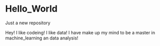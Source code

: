 # Hello_World
Just a new repository

Hey! I like codeing! I like data! 
I have make up my mind to be a master in machine_learning an data analysis!
